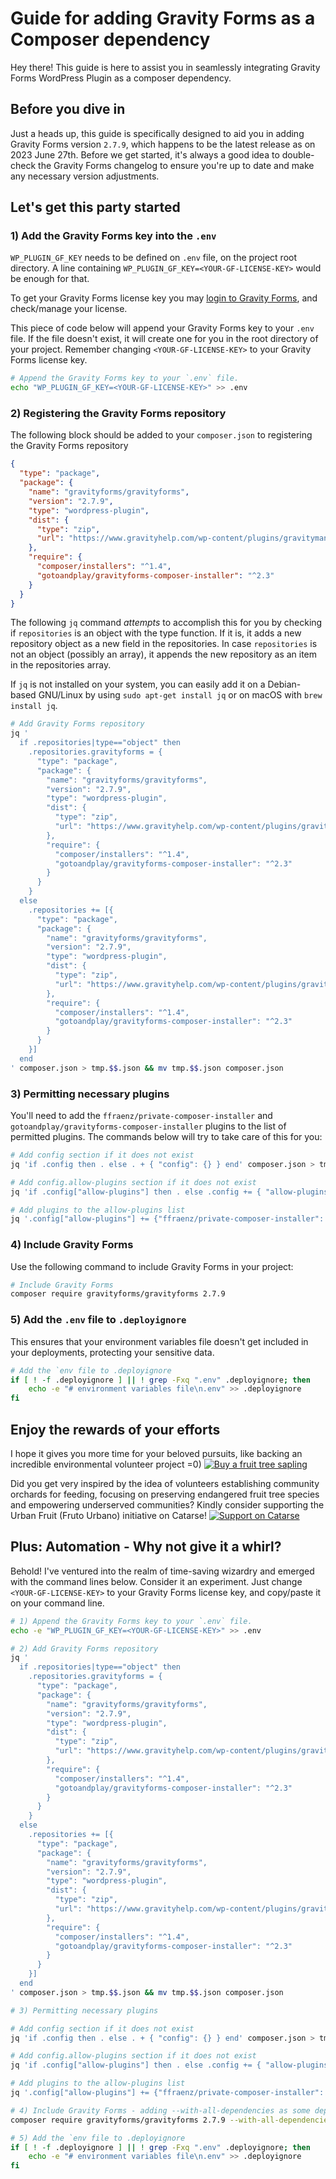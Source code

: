 # Guide for adding Gravity Forms as a Composer dependency

Hey there! This guide is here to assist you in seamlessly integrating Gravity Forms WordPress Plugin as a composer dependency.

## Before you dive in

Just a heads up, this guide is specifically designed to aid you in adding Gravity Forms version `2.7.9`, which happens to be the latest release as on 2023 June 27th. Before we get started, it's always a good idea to double-check the Gravity Forms changelog to ensure you're up to date and make any necessary version adjustments.

## Let's get this party started

### 1) Add the Gravity Forms key into the `.env`

`WP_PLUGIN_GF_KEY` needs to be defined on `.env` file, on the project root directory. A line containing `WP_PLUGIN_GF_KEY=<YOUR-GF-LICENSE-KEY>` would be enough for that.

To get your Gravity Forms license key you may [login to Gravity Forms](https://www.gravityforms.com/wp-login.php), and check/manage your license. 

This piece of code below will append your Gravity Forms key to your `.env` file. If the file doesn't exist, it will create one for you in the root directory of your project.
Remember changing `<YOUR-GF-LICENSE-KEY>` to your Gravity Forms license key.

```bash
# Append the Gravity Forms key to your `.env` file.
echo "WP_PLUGIN_GF_KEY=<YOUR-GF-LICENSE-KEY>" >> .env
```

### 2) Registering the Gravity Forms repository

The following block should be added to your `composer.json` to registering the Gravity Forms repository

```json
{
  "type": "package",
  "package": {
    "name": "gravityforms/gravityforms",
    "version": "2.7.9",
    "type": "wordpress-plugin",
    "dist": {
      "type": "zip",
      "url": "https://www.gravityhelp.com/wp-content/plugins/gravitymanager/api.php?op=get_plugin&slug=gravityforms&key={%WP_PLUGIN_GF_KEY}"
    },
    "require": {
      "composer/installers": "^1.4",
      "gotoandplay/gravityforms-composer-installer": "^2.3"
    }
  }
}
```

The following `jq` command *attempts* to accomplish this for you by checking if `repositories` is an object with the type function. If it is, it adds a new repository object as a new field in the repositories. In case `repositories` is not an object (possibly an array), it appends the new repository as an item in the repositories array.

If `jq` is not installed on your system, you can easily add it on a Debian-based GNU/Linux by using `sudo apt-get install jq` or on macOS with `brew install jq`.

```bash
# Add Gravity Forms repository
jq '
  if .repositories|type=="object" then 
    .repositories.gravityforms = {
      "type": "package",
      "package": {
        "name": "gravityforms/gravityforms",
        "version": "2.7.9",
        "type": "wordpress-plugin",
        "dist": {
          "type": "zip",
          "url": "https://www.gravityhelp.com/wp-content/plugins/gravitymanager/api.php?op=get_plugin&slug=gravityforms&key={%WP_PLUGIN_GF_KEY}"
        },
        "require": {
          "composer/installers": "^1.4",
          "gotoandplay/gravityforms-composer-installer": "^2.3"
        }
      }
    } 
  else 
    .repositories += [{
      "type": "package",
      "package": {
        "name": "gravityforms/gravityforms",
        "version": "2.7.9",
        "type": "wordpress-plugin",
        "dist": {
          "type": "zip",
          "url": "https://www.gravityhelp.com/wp-content/plugins/gravitymanager/api.php?op=get_plugin&slug=gravityforms&key={%WP_PLUGIN_GF_KEY}"
        },
        "require": {
          "composer/installers": "^1.4",
          "gotoandplay/gravityforms-composer-installer": "^2.3"
        }
      }
    }] 
  end
' composer.json > tmp.$$.json && mv tmp.$$.json composer.json
```

### 3) Permitting necessary plugins

You'll need to add the `ffraenz/private-composer-installer` and `gotoandplay/gravityforms-composer-installer` plugins to the list of permitted plugins. The commands below will try to take care of this for you:

```bash
# Add config section if it does not exist
jq 'if .config then . else . + { "config": {} } end' composer.json > tmp.$$.json && mv tmp.$$.json composer.json

# Add config.allow-plugins section if it does not exist
jq 'if .config["allow-plugins"] then . else .config += { "allow-plugins": {} } end' composer.json > tmp.$$.json && mv tmp.$$.json composer.json

# Add plugins to the allow-plugins list
jq '.config["allow-plugins"] += {"ffraenz/private-composer-installer": true, "gotoandplay/gravityforms-composer-installer": true}' composer.json > tmp.$$.json && mv tmp.$$.json composer.json
```

### 4) Include Gravity Forms

Use the following command to include Gravity Forms in your project:

```bash
# Include Gravity Forms
composer require gravityforms/gravityforms 2.7.9
```

### 5) Add the `.env` file to `.deployignore`

This ensures that your environment variables file doesn't get included in your deployments, protecting your sensitive data.

```bash
# Add the `env file to .deployignore
if [ ! -f .deployignore ] || ! grep -Fxq ".env" .deployignore; then
    echo -e "# environment variables file\n.env" >> .deployignore
fi
```

## Enjoy the rewards of your efforts
I hope it gives you more time for your beloved pursuits, like backing an incredible environmental volunteer project =0)
[![Buy a fruit tree sapling](https://img.shields.io/badge/Buy%20a%20fruit%20tree%20sapling-support-%23FFDD00.svg?style=flat-square&logo=buy-me-a-coffee&logoColor=white)](https://www.buymeacoffee.com/frutourbano)

Did you get very inspired by the idea of volunteers establishing community orchards for feeding, focusing on preserving endangered fruit tree species and empowering underserved communities?
Kindly consider supporting the Urban Fruit (Fruto Urbano) initiative on Catarse! [![Support on Catarse](https://img.shields.io/badge/Support%20on-Catarse-%23ED6D3D.svg?style=flat-square&logo=catarse&logoColor=white)](https://www.catarse.me/frutourbano)

## Plus: Automation - Why not give it a whirl?
Behold! I've ventured into the realm of time-saving wizardry and emerged with the command lines below. Consider it an experiment.
Just change `<YOUR-GF-LICENSE-KEY>` to your Gravity Forms license key, and copy/paste it on your command line.

```bash
# 1) Append the Gravity Forms key to your `.env` file.
echo -e "WP_PLUGIN_GF_KEY=<YOUR-GF-LICENSE-KEY>" >> .env

# 2) Add Gravity Forms repository
jq '
  if .repositories|type=="object" then 
    .repositories.gravityforms = {
      "type": "package",
      "package": {
        "name": "gravityforms/gravityforms",
        "version": "2.7.9",
        "type": "wordpress-plugin",
        "dist": {
          "type": "zip",
          "url": "https://www.gravityhelp.com/wp-content/plugins/gravitymanager/api.php?op=get_plugin&slug=gravityforms&key={%WP_PLUGIN_GF_KEY}"
        },
        "require": {
          "composer/installers": "^1.4",
          "gotoandplay/gravityforms-composer-installer": "^2.3"
        }
      }
    } 
  else 
    .repositories += [{
      "type": "package",
      "package": {
        "name": "gravityforms/gravityforms",
        "version": "2.7.9",
        "type": "wordpress-plugin",
        "dist": {
          "type": "zip",
          "url": "https://www.gravityhelp.com/wp-content/plugins/gravitymanager/api.php?op=get_plugin&slug=gravityforms&key={%WP_PLUGIN_GF_KEY}"
        },
        "require": {
          "composer/installers": "^1.4",
          "gotoandplay/gravityforms-composer-installer": "^2.3"
        }
      }
    }] 
  end
' composer.json > tmp.$$.json && mv tmp.$$.json composer.json

# 3) Permitting necessary plugins

# Add config section if it does not exist
jq 'if .config then . else . + { "config": {} } end' composer.json > tmp.$$.json && mv tmp.$$.json composer.json

# Add config.allow-plugins section if it does not exist
jq 'if .config["allow-plugins"] then . else .config += { "allow-plugins": {} } end' composer.json > tmp.$$.json && mv tmp.$$.json composer.json

# Add plugins to the allow-plugins list
jq '.config["allow-plugins"] += {"ffraenz/private-composer-installer": true, "gotoandplay/gravityforms-composer-installer": true}' composer.json > tmp.$$.json && mv tmp.$$.json composer.json

# 4) Include Gravity Forms - adding --with-all-dependencies as some dependency upgrade/downgrade may be necessary
composer require gravityforms/gravityforms 2.7.9 --with-all-dependencies

# 5) Add the `env file to .deployignore
if [ ! -f .deployignore ] || ! grep -Fxq ".env" .deployignore; then
    echo -e "# environment variables file\n.env" >> .deployignore
fi
```
